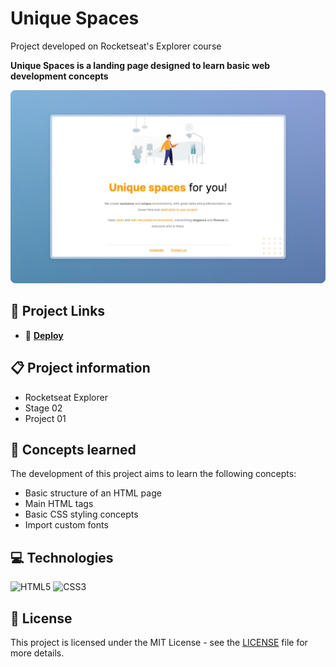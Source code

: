 # Unique Spaces

Project developed on Rocketseat's Explorer course

**Unique Spaces is a landing page designed to learn basic web development concepts**

![Unique Spaces project screenshot](./.github/screenshot.png)

## 🔗 Project Links

- 🚀 [**Deploy**](https://emanueltavecia.github.io/unique-spaces)

## 📋 Project information

- Rocketseat Explorer
- Stage 02
- Project 01

## 🧠 Concepts learned

The development of this project aims to learn the following concepts:

- Basic structure of an HTML page
- Main HTML tags
- Basic CSS styling concepts
- Import custom fonts

## 💻 Technologies

![HTML5](https://img.shields.io/badge/html5-%23E34F26.svg?style=for-the-badge&logo=html5&logoColor=white)
![CSS3](https://img.shields.io/badge/css3-%231572B6.svg?style=for-the-badge&logo=css3&logoColor=white)

## 📄 License

This project is licensed under the MIT License - see the [LICENSE](./LICENSE) file for more details.
